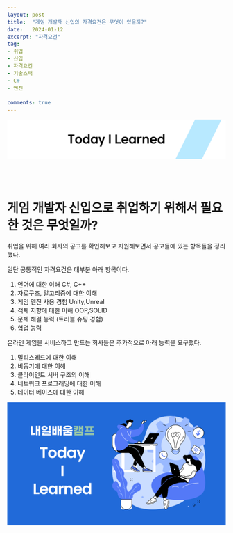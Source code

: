 ```yaml
---
layout: post
title:  "게임 개발자 신입의 자격요건은 무엇이 있을까?"
date:   2024-01-12
excerpt: "자격요건"
tag:
- 취업
- 신입
- 자격요건
- 기술스택
- C#
- 엔진

comments: true
---
```


![nbcbanner](/assets/img/TILbanner.png)


<br/>
<br/>


# 게임 개발자 신입으로 취업하기 위해서 필요한 것은 무엇일까?

취업을 위해 여러 회사의 공고를 확인해보고 지원해보면서 공고들에 있는 항목들을 정리했다.

일단 공통적인 자격요건은 대부분 아래 항목이다.

1. 언어에 대한 이해 C#, C++
2. 자료구조, 알고리즘에 대한 이해
3. 게임 엔진 사용 경험 Unity,Unreal
4. 객체 지향에 대한 이해 OOP,SOLID
5. 문제 해결 능력 (트러블 슈팅 경험)
6. 협업 능력

온라인 게임을 서비스하고 만드는 회사들은 추가적으로 아래 능력을 요구했다.
1. 멀티스레드에 대한 이해
2. 비동기에 대한 이해
3. 클라이언트 서버 구조의 이해
4. 네트워크 프로그래밍에 대한 이해
5. 데이터 베이스에 대한 이해


![nbcthumbnail](/assets/img/thumbnail-image.png)